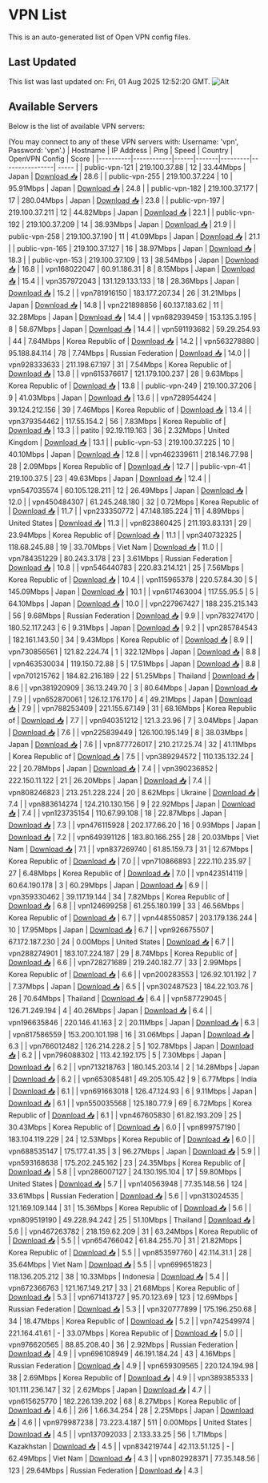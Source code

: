 # VPN List

This is an auto-generated list of Open VPN config files.

## Last Updated

This list was last updated on: Fri, 01 Aug 2025 12:52:20 GMT.
![Alt](https://repobeats.axiom.co/api/embed/186b98318ef1479477931607c1ad7d823f12451f.svg "Repobeats analytics image")

## Available Servers

Below is the list of available VPN servers:

(You may connect to any of these VPN servers with: Username: 'vpn', Password: 'vpn'.)
| Hostname | IP Address | Ping | Speed | Country | OpenVPN Config | Score |
|----------|------------|------|-------|---------|----------------| ----- |
| public-vpn-121 | 219.100.37.88 | 12 | 33.44Mbps | Japan | [Download 📥](./configs/server_0_JP.ovpn) | 28.6 |
| public-vpn-255 | 219.100.37.224 | 10 | 95.91Mbps | Japan | [Download 📥](./configs/server_1_JP.ovpn) | 24.8 |
| public-vpn-182 | 219.100.37.177 | 17 | 280.04Mbps | Japan | [Download 📥](./configs/server_2_JP.ovpn) | 23.8 |
| public-vpn-197 | 219.100.37.211 | 12 | 44.82Mbps | Japan | [Download 📥](./configs/server_3_JP.ovpn) | 22.1 |
| public-vpn-192 | 219.100.37.209 | 14 | 38.93Mbps | Japan | [Download 📥](./configs/server_4_JP.ovpn) | 21.9 |
| public-vpn-258 | 219.100.37.190 | 11 | 41.09Mbps | Japan | [Download 📥](./configs/server_5_JP.ovpn) | 21.1 |
| public-vpn-165 | 219.100.37.127 | 16 | 38.97Mbps | Japan | [Download 📥](./configs/server_6_JP.ovpn) | 18.3 |
| public-vpn-153 | 219.100.37.109 | 13 | 38.54Mbps | Japan | [Download 📥](./configs/server_7_JP.ovpn) | 16.8 |
| vpn168022047 | 60.91.186.31 | 8 | 8.15Mbps | Japan | [Download 📥](./configs/server_8_JP.ovpn) | 15.4 |
| vpn357972043 | 131.129.133.133 | 18 | 28.36Mbps | Japan | [Download 📥](./configs/server_9_JP.ovpn) | 15.2 |
| vpn781916150 | 183.177.207.34 | 26 | 31.21Mbps | Japan | [Download 📥](./configs/server_10_JP.ovpn) | 14.8 |
| vpn221898856 | 60.137.183.62 | 11 | 32.28Mbps | Japan | [Download 📥](./configs/server_11_JP.ovpn) | 14.4 |
| vpn682939459 | 153.135.3.195 | 8 | 58.67Mbps | Japan | [Download 📥](./configs/server_12_JP.ovpn) | 14.4 |
| vpn591193682 | 59.29.254.93 | 44 | 7.64Mbps | Korea Republic of | [Download 📥](./configs/server_13_KR.ovpn) | 14.2 |
| vpn563278880 | 95.188.84.114 | 78 | 7.74Mbps | Russian Federation | [Download 📥](./configs/server_14_RU.ovpn) | 14.0 |
| vpn928333633 | 211.198.67.197 | 31 | 7.54Mbps | Korea Republic of | [Download 📥](./configs/server_15_KR.ovpn) | 13.8 |
| vpn615376617 | 121.179.100.237 | 28 | 9.63Mbps | Korea Republic of | [Download 📥](./configs/server_16_KR.ovpn) | 13.8 |
| public-vpn-249 | 219.100.37.206 | 9 | 41.03Mbps | Japan | [Download 📥](./configs/server_17_JP.ovpn) | 13.6 |
| vpn728954424 | 39.124.212.156 | 39 | 7.46Mbps | Korea Republic of | [Download 📥](./configs/server_18_KR.ovpn) | 13.4 |
| vpn379354462 | 117.55.154.2 | 56 | 7.83Mbps | Korea Republic of | [Download 📥](./configs/server_19_KR.ovpn) | 13.3 |
| patito | 92.19.119.163 | 36 | 2.32Mbps | United Kingdom | [Download 📥](./configs/server_20_GB.ovpn) | 13.1 |
| public-vpn-53 | 219.100.37.225 | 10 | 40.10Mbps | Japan | [Download 📥](./configs/server_21_JP.ovpn) | 12.8 |
| vpn462339611 | 218.146.77.98 | 28 | 2.09Mbps | Korea Republic of | [Download 📥](./configs/server_22_KR.ovpn) | 12.7 |
| public-vpn-41 | 219.100.37.5 | 23 | 49.63Mbps | Japan | [Download 📥](./configs/server_23_JP.ovpn) | 12.4 |
| vpn547035574 | 60.105.128.211 | 12 | 26.49Mbps | Japan | [Download 📥](./configs/server_24_JP.ovpn) | 12.0 |
| vpn450484307 | 61.245.248.180 | 32 | 0.72Mbps | Korea Republic of | [Download 📥](./configs/server_25_KR.ovpn) | 11.7 |
| vpn233350772 | 47.148.185.224 | 11 | 4.89Mbps | United States | [Download 📥](./configs/server_26_US.ovpn) | 11.3 |
| vpn823860425 | 211.193.83.131 | 29 | 23.94Mbps | Korea Republic of | [Download 📥](./configs/server_27_KR.ovpn) | 11.1 |
| vpn340732325 | 118.68.245.88 | 19 | 33.70Mbps | Viet Nam | [Download 📥](./configs/server_28_VN.ovpn) | 11.0 |
| vpn784351229 | 80.243.3.178 | 23 | 3.61Mbps | Russian Federation | [Download 📥](./configs/server_29_RU.ovpn) | 10.8 |
| vpn546440783 | 220.83.214.121 | 25 | 7.56Mbps | Korea Republic of | [Download 📥](./configs/server_30_KR.ovpn) | 10.4 |
| vpn115965378 | 220.57.84.30 | 5 | 145.09Mbps | Japan | [Download 📥](./configs/server_31_JP.ovpn) | 10.1 |
| vpn617463004 | 117.55.95.5 | 5 | 64.10Mbps | Japan | [Download 📥](./configs/server_32_JP.ovpn) | 10.0 |
| vpn227967427 | 188.235.215.143 | 56 | 9.68Mbps | Russian Federation | [Download 📥](./configs/server_33_RU.ovpn) | 9.9 |
| vpn783274170 | 180.52.117.243 | 6 | 9.31Mbps | Japan | [Download 📥](./configs/server_34_JP.ovpn) | 9.2 |
| vpn285784543 | 182.161.143.50 | 34 | 9.43Mbps | Korea Republic of | [Download 📥](./configs/server_35_KR.ovpn) | 8.9 |
| vpn730856561 | 121.82.224.74 | 1 | 322.12Mbps | Japan | [Download 📥](./configs/server_36_JP.ovpn) | 8.8 |
| vpn463530034 | 119.150.72.88 | 5 | 17.51Mbps | Japan | [Download 📥](./configs/server_37_JP.ovpn) | 8.8 |
| vpn701215762 | 184.82.216.189 | 22 | 51.25Mbps | Thailand | [Download 📥](./configs/server_38_TH.ovpn) | 8.6 |
| vpn381920909 | 36.13.249.70 | 3 | 80.64Mbps | Japan | [Download 📥](./configs/server_39_JP.ovpn) | 7.9 |
| vpn652870061 | 126.12.176.170 | 4 | 49.21Mbps | Japan | [Download 📥](./configs/server_40_JP.ovpn) | 7.9 |
| vpn788253409 | 221.155.67.149 | 31 | 68.16Mbps | Korea Republic of | [Download 📥](./configs/server_41_KR.ovpn) | 7.7 |
| vpn940351212 | 121.3.23.96 | 7 | 3.04Mbps | Japan | [Download 📥](./configs/server_42_JP.ovpn) | 7.6 |
| vpn225839449 | 126.100.195.149 | 8 | 38.03Mbps | Japan | [Download 📥](./configs/server_43_JP.ovpn) | 7.6 |
| vpn877726017 | 210.217.25.74 | 32 | 41.11Mbps | Korea Republic of | [Download 📥](./configs/server_44_KR.ovpn) | 7.5 |
| vpn389294572 | 110.135.132.24 | 22 | 20.78Mbps | Japan | [Download 📥](./configs/server_45_JP.ovpn) | 7.4 |
| vpn390236852 | 222.150.11.122 | 21 | 26.20Mbps | Japan | [Download 📥](./configs/server_46_JP.ovpn) | 7.4 |
| vpn808246823 | 213.251.228.224 | 20 | 8.62Mbps | Ukraine | [Download 📥](./configs/server_47_UA.ovpn) | 7.4 |
| vpn883614274 | 124.210.130.156 | 9 | 22.92Mbps | Japan | [Download 📥](./configs/server_48_JP.ovpn) | 7.4 |
| vpn123735154 | 110.67.99.108 | 18 | 22.87Mbps | Japan | [Download 📥](./configs/server_49_JP.ovpn) | 7.3 |
| vpn476115928 | 202.177.66.20 | 16 | 0.93Mbps | Japan | [Download 📥](./configs/server_50_JP.ovpn) | 7.2 |
| vpn649391126 | 183.80.166.255 | 28 | 20.03Mbps | Viet Nam | [Download 📥](./configs/server_51_VN.ovpn) | 7.1 |
| vpn837269740 | 61.85.159.73 | 31 | 12.67Mbps | Korea Republic of | [Download 📥](./configs/server_52_KR.ovpn) | 7.0 |
| vpn710866893 | 222.110.235.97 | 27 | 6.48Mbps | Korea Republic of | [Download 📥](./configs/server_53_KR.ovpn) | 7.0 |
| vpn423514119 | 60.64.190.178 | 3 | 60.29Mbps | Japan | [Download 📥](./configs/server_54_JP.ovpn) | 6.9 |
| vpn359330462 | 39.117.19.144 | 34 | 7.82Mbps | Korea Republic of | [Download 📥](./configs/server_55_KR.ovpn) | 6.8 |
| vpn124699258 | 61.255.180.199 | 33 | 46.56Mbps | Korea Republic of | [Download 📥](./configs/server_56_KR.ovpn) | 6.7 |
| vpn448550857 | 203.179.136.244 | 10 | 17.95Mbps | Japan | [Download 📥](./configs/server_57_JP.ovpn) | 6.7 |
| vpn926675507 | 67.172.187.230 | 24 | 0.00Mbps | United States | [Download 📥](./configs/server_58_US.ovpn) | 6.7 |
| vpn288274901 | 183.107.224.187 | 29 | 8.74Mbps | Korea Republic of | [Download 📥](./configs/server_59_KR.ovpn) | 6.6 |
| vpn728271689 | 219.240.182.77 | 33 | 2.99Mbps | Korea Republic of | [Download 📥](./configs/server_60_KR.ovpn) | 6.6 |
| vpn200283553 | 126.92.101.192 | 7 | 7.37Mbps | Japan | [Download 📥](./configs/server_61_JP.ovpn) | 6.5 |
| vpn302487523 | 184.22.103.76 | 26 | 70.64Mbps | Thailand | [Download 📥](./configs/server_62_TH.ovpn) | 6.4 |
| vpn587729045 | 126.71.249.194 | 4 | 40.26Mbps | Japan | [Download 📥](./configs/server_63_JP.ovpn) | 6.4 |
| vpn196635846 | 220.146.41.163 | 2 | 20.11Mbps | Japan | [Download 📥](./configs/server_64_JP.ovpn) | 6.3 |
| vpn817586559 | 153.200.101.198 | 16 | 31.06Mbps | Japan | [Download 📥](./configs/server_65_JP.ovpn) | 6.3 |
| vpn766012482 | 126.214.228.2 | 5 | 102.78Mbps | Japan | [Download 📥](./configs/server_66_JP.ovpn) | 6.2 |
| vpn796088302 | 113.42.192.175 | 5 | 7.30Mbps | Japan | [Download 📥](./configs/server_67_JP.ovpn) | 6.2 |
| vpn713218763 | 180.145.203.14 | 2 | 14.28Mbps | Japan | [Download 📥](./configs/server_68_JP.ovpn) | 6.2 |
| vpn653085481 | 49.205.105.42 | 9 | 6.77Mbps | India | [Download 📥](./configs/server_69_IN.ovpn) | 6.1 |
| vpn691663018 | 126.47.124.93 | 6 | 9.11Mbps | Japan | [Download 📥](./configs/server_70_JP.ovpn) | 6.1 |
| vpn550035568 | 125.180.77.9 | 69 | 6.72Mbps | Korea Republic of | [Download 📥](./configs/server_71_KR.ovpn) | 6.1 |
| vpn467605830 | 61.82.193.209 | 25 | 30.43Mbps | Korea Republic of | [Download 📥](./configs/server_72_KR.ovpn) | 6.0 |
| vpn899757190 | 183.104.119.229 | 24 | 12.53Mbps | Korea Republic of | [Download 📥](./configs/server_73_KR.ovpn) | 6.0 |
| vpn688535147 | 175.177.41.35 | 3 | 96.27Mbps | Japan | [Download 📥](./configs/server_74_JP.ovpn) | 5.9 |
| vpn593168638 | 175.202.245.162 | 23 | 24.35Mbps | Korea Republic of | [Download 📥](./configs/server_75_KR.ovpn) | 5.8 |
| vpn286007127 | 24.130.195.104 | 17 | 59.80Mbps | United States | [Download 📥](./configs/server_76_US.ovpn) | 5.7 |
| vpn140563948 | 77.35.148.56 | 124 | 33.61Mbps | Russian Federation | [Download 📥](./configs/server_77_RU.ovpn) | 5.6 |
| vpn313024535 | 121.169.109.144 | 31 | 15.36Mbps | Korea Republic of | [Download 📥](./configs/server_78_KR.ovpn) | 5.6 |
| vpn809519190 | 49.228.94.242 | 25 | 51.10Mbps | Thailand | [Download 📥](./configs/server_79_TH.ovpn) | 5.6 |
| vpn467263782 | 218.159.62.209 | 31 | 63.24Mbps | Korea Republic of | [Download 📥](./configs/server_80_KR.ovpn) | 5.5 |
| vpn654766042 | 61.84.255.70 | 31 | 21.82Mbps | Korea Republic of | [Download 📥](./configs/server_81_KR.ovpn) | 5.5 |
| vpn853597760 | 42.114.31.1 | 28 | 35.64Mbps | Viet Nam | [Download 📥](./configs/server_82_VN.ovpn) | 5.5 |
| vpn699651823 | 118.136.205.212 | 38 | 10.33Mbps | Indonesia | [Download 📥](./configs/server_83_ID.ovpn) | 5.4 |
| vpn672366763 | 121.167.149.217 | 33 | 21.68Mbps | Korea Republic of | [Download 📥](./configs/server_84_KR.ovpn) | 5.3 |
| vpn671413727 | 95.70.123.69 | 123 | 12.69Mbps | Russian Federation | [Download 📥](./configs/server_85_RU.ovpn) | 5.3 |
| vpn320777899 | 175.196.250.68 | 34 | 18.47Mbps | Korea Republic of | [Download 📥](./configs/server_86_KR.ovpn) | 5.2 |
| vpn742549974 | 221.164.41.61 | - | 33.07Mbps | Korea Republic of | [Download 📥](./configs/server_87_KR.ovpn) | 5.0 |
| vpn976620565 | 88.85.208.40 | 36 | 2.92Mbps | Russian Federation | [Download 📥](./configs/server_88_RU.ovpn) | 4.9 |
| vpn696108949 | 46.191.184.24 | 43 | 4.16Mbps | Russian Federation | [Download 📥](./configs/server_89_RU.ovpn) | 4.9 |
| vpn659309565 | 220.124.194.98 | 38 | 2.69Mbps | Korea Republic of | [Download 📥](./configs/server_90_KR.ovpn) | 4.9 |
| vpn389385333 | 101.111.236.147 | 32 | 2.62Mbps | Japan | [Download 📥](./configs/server_91_JP.ovpn) | 4.7 |
| vpn615625770 | 182.226.139.202 | 68 | 8.27Mbps | Korea Republic of | [Download 📥](./configs/server_92_KR.ovpn) | 4.6 |
| 2i6 | 1.66.34.254 | 28 | 2.25Mbps | Japan | [Download 📥](./configs/server_93_JP.ovpn) | 4.6 |
| vpn979987238 | 73.223.4.187 | 511 | 0.00Mbps | United States | [Download 📥](./configs/server_94_US.ovpn) | 4.5 |
| vpn137092033 | 2.133.33.25 | 56 | 1.71Mbps | Kazakhstan | [Download 📥](./configs/server_95_KZ.ovpn) | 4.5 |
| vpn834219744 | 42.113.51.125 | - | 62.49Mbps | Viet Nam | [Download 📥](./configs/server_96_VN.ovpn) | 4.3 |
| vpn802928371 | 77.35.148.56 | 123 | 29.64Mbps | Russian Federation | [Download 📥](./configs/server_97_RU.ovpn) | 4.3 |
